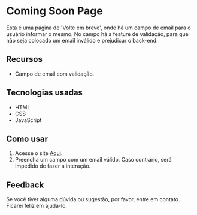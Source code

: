 # Coming Soon Page

Esta é uma página de 'Volte em breve', onde há um campo de email para o usuário informar
o mesmo. No campo há a feature de validação, para que não seja colocado um email inválido e prejudicar o back-end.

## Recursos
- Campo de email com validação.

## Tecnologias usadas
- HTML
- CSS
- JavaScript

## Como usar
1. Acesse o site [Aqui](https://portfolio-andrade.vercel.app/).
2. Preencha um campo com um email válido. Caso contrário, será impedido de fazer a interação.

## Feedback
Se você tiver alguma dúvida ou sugestão, por favor, entre em contato. Ficarei feliz em ajudá-lo.

